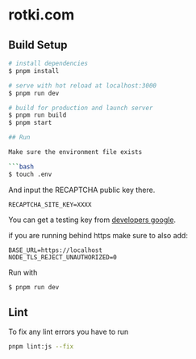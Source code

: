 # rotki.com

## Build Setup

```bash
# install dependencies
$ pnpm install

# serve with hot reload at localhost:3000
$ pnpm run dev

# build for production and launch server
$ pnpm run build
$ pnpm start

## Run

Make sure the environment file exists

```bash
$ touch .env
```

And input the RECAPTCHA public key there.

```
RECAPTCHA_SITE_KEY=XXXX
```

You can get a testing key from [developers google](https://developers.google.com/recaptcha/docs/faq#id-like-to-run-automated-tests-with-recaptcha.-what-should-i-do).

if you are running behind https make sure to also add:
```
BASE_URL=https://localhost
NODE_TLS_REJECT_UNAUTHORIZED=0
```

Run with

```bash
$ pnpm run dev
```


## Lint

To fix any lint errors you have to run

```bash
pnpm lint:js --fix
```
